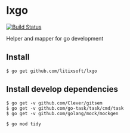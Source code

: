 # lxgo
[![Build Status](https://travis-ci.org/litixsoft/lxgo.svg?branch=master)](https://travis-ci.org/litixsoft/lxgo)

Helper and mapper for go development

## Install

    $ go get github.com/litixsoft/lxgo

## Install develop dependencies
    
    $ go get -v github.com/Clever/gitsem
    $ go get -v github.com/go-task/task/cmd/task
    $ go get -v github.com/golang/mock/mockgen

    $ go mod tidy
    
